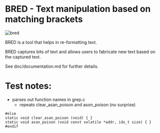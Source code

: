 # BRED - Text manipulation based on matching brackets
![bred](./doc/bred.png)

BRED is a tool that helps in re-formatting text.

BRED captures bits of text and allows users to fabricate new text based on the captured text.

See doc/documentation.md for further details.

# Test notes:

- parses out function names in grep.c
  - repeats clear_asan_poison and ason_poison (no surprise)
```
#else
static void clear_asan_poison (void) { }
static void asan_poison (void const volatile *addr, idx_t size) { }
#endif
```
